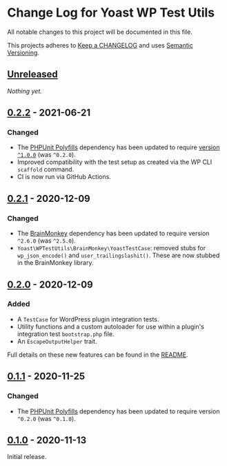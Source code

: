 # Change Log for Yoast WP Test Utils

All notable changes to this project will be documented in this file.

This projects adheres to [Keep a CHANGELOG](http://keepachangelog.com/) and uses [Semantic Versioning](http://semver.org/).


## [Unreleased]

_Nothing yet._

## [0.2.2] - 2021-06-21

### Changed
* The [PHPUnit Polyfills] dependency has been updated to require [version `^1.0.0`](https://github.com/Yoast/PHPUnit-Polyfills/releases/tag/1.0.0) (was `^0.2.0`).
* Improved compatibility with the test setup as created via the WP CLI `scaffold` command.
* CI is now run via GitHub Actions.


## [0.2.1] - 2020-12-09

### Changed
* The [BrainMonkey] dependency has been updated to require version `^2.6.0` (was `^2.5.0`).
* `Yoast\WPTestUtils\BrainMonkey\YoastTestCase`: removed stubs for `wp_json_encode()` and `user_trailingslashit()`.
    These are now stubbed in the BrainMonkey library.


## [0.2.0] - 2020-12-09

### Added
* A `TestCase` for WordPress plugin integration tests.
* Utility functions and a custom autoloader for use within a plugin's integration test `bootstrap.php` file.
* An `EscapeOutputHelper` trait.

Full details on these new features can be found in the [README].


## [0.1.1] - 2020-11-25

### Changed
* The [PHPUnit Polyfills] dependency has been updated to require version `^0.2.0` (was `^0.1.0`).


## [0.1.0] - 2020-11-13

Initial release.


[Unreleased]: https://github.com/Yoast/wp-test-utils/compare/main...HEAD
[0.2.2]: https://github.com/Yoast/wp-test-utils/compare/0.2.1...0.2.2
[0.2.1]: https://github.com/Yoast/wp-test-utils/compare/0.2.0...0.2.1
[0.2.0]: https://github.com/Yoast/wp-test-utils/compare/0.1.1...0.2.0
[0.1.1]: https://github.com/Yoast/wp-test-utils/compare/0.1.0...0.1.1
[0.1.0]: https://github.com/Yoast/wp-test-utils/compare/35bd47e4d59568ee0bf0997b49111c6fd0da7a8e...0.1.0

[BrainMonkey]:       https://github.com/Brain-WP/BrainMonkey/releases
[PHPUnit Polyfills]: https://github.com/Yoast/PHPUnit-Polyfills/releases
[README]:            https://github.com/Yoast/wp-test-utils/blob/develop/README.md
